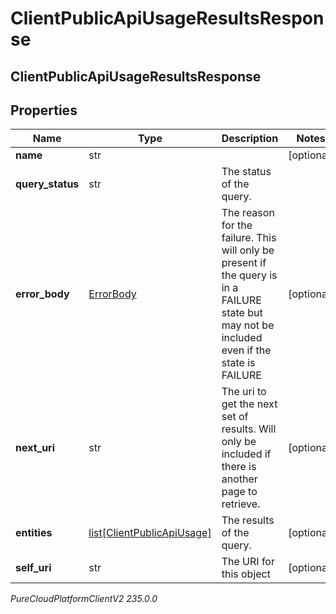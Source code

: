 # ClientPublicApiUsageResultsResponse

## ClientPublicApiUsageResultsResponse

## Properties

|Name | Type | Description | Notes|
|------------ | ------------- | ------------- | -------------|
| **name** | str |  | [optional] |
| **query_status** | str | The status of the query. | |
| **error_body** | [ErrorBody](ErrorBody) | The reason for the failure. This will only be present if the query is in a FAILURE state but may not be included even if the state is FAILURE | [optional] |
| **next_uri** | str | The uri to get the next set of results. Will only be included if there is another page to retrieve. | [optional] |
| **entities** | [list[ClientPublicApiUsage]](ClientPublicApiUsage) | The results of the query. | [optional] |
| **self_uri** | str | The URI for this object | [optional] |



_PureCloudPlatformClientV2 235.0.0_
